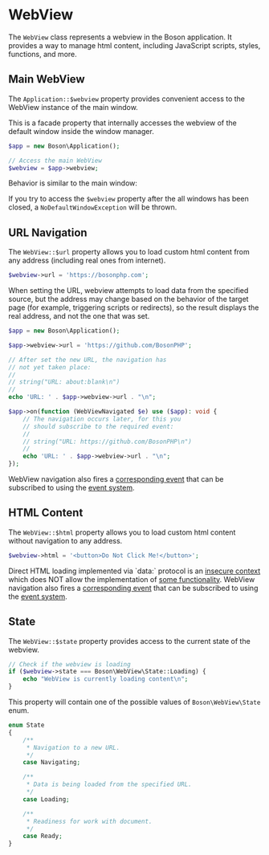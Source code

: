 # WebView

<show-structure for="chapter" depth="2"/>

The `WebView` class represents a webview in the Boson application. It provides 
a way to manage html content, including JavaScript scripts, styles, functions, 
and more.

## Main WebView
<secondary-label ref="read-only"/>

The `Application::$webview` property provides convenient access to the WebView
instance of the <tooltip term="main window">main window</tooltip>.

<tip>
This is a <tooltip term="facade">facade property</tooltip> that internally 
accesses the webview of the default window inside the window manager.
</tip>

```php
$app = new Boson\Application();

// Access the main WebView
$webview = $app->webview;
```

<warning>
Behavior is similar to the <tooltip term="main window">main window</tooltip>:

If you try to access the `$webview` property after the all windows 
has been closed, a `NoDefaultWindowException` will be thrown.
</warning>


## URL Navigation

The `WebView::$url` property allows you to load custom
html content from any address (including real ones from internet).

```php
$webview->url = 'https://bosonphp.com';
```

When setting the URL, webview attempts to load data from the specified source, 
but the address may change based on the behavior of the target page (for example, 
triggering scripts or redirects), so the result displays the real address, and
not the one that was set.

```php
$app = new Boson\Application();

$app->webview->url = 'https://github.com/BosonPHP';

// After set the new URL, the navigation has 
// not yet taken place:
//
// string("URL: about:blank\n")
//
echo 'URL: ' . $app->webview->url . "\n";

$app->on(function (WebViewNavigated $e) use ($app): void {
    // The navigation occurs later, for this you 
    // should subscribe to the required event:
    //
    // string("URL: https://github.com/BosonPHP\n")
    //
    echo 'URL: ' . $app->webview->url . "\n";
});
```

<tip>
WebView navigation also fires a 
<a href="webview-events.md#navigated-event">corresponding event</a> that can be 
subscribed to using the <a href="events.md">event system</a>.
</tip>


## HTML Content
<secondary-label ref="write-only"/>
<secondary-label ref="insecure"/>

The `WebView::$html` property allows you to load custom
html content without navigation to any address.

```php
$webview->html = '<button>Do Not Click Me!</button>';
```

<warning>
Direct HTML loading implemented via `data:` protocol is an 
<a href="https://developer.mozilla.org/en-US/docs/Web/Security/Secure_Contexts">insecure context</a>
which does NOT allow the implementation of 
<a href="https://developer.mozilla.org/en-US/docs/Web/Security/Secure_Contexts/features_restricted_to_secure_contexts">some functionality</a>.
</warning>

<tip>
WebView navigation also fires a 
<a href="webview-events.md#navigated-event">corresponding event</a> that can be 
subscribed to using the <a href="events.md">event system</a>.
</tip>


## State
<secondary-label ref="read-only"/>

The `WebView::$state` property provides access to the current state 
of the webview.

```php
// Check if the webview is loading
if ($webview->state === Boson\WebView\State::Loading) {
    echo "WebView is currently loading content\n";
}
```

This property will contain one of the possible values of
`Boson\WebView\State` enum.

```php
enum State
{
    /**
     * Navigation to a new URL.
     */
    case Navigating;

    /**
     * Data is being loaded from the specified URL.
     */
    case Loading;

    /**
     * Readiness for work with document.
     */
    case Ready;
}
```
